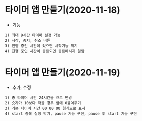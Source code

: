 # 타이머 앱 만들기(2020-11-18)
+ 기능
```
1) 최대 9시간 타이머 설정 가능
2) 시작, 중지, 취소 버튼
3) 진행 중인 시간이 있으면 시작기능 막기
4) 진행 중인 시간이 종료되면 종료메시지 알람
``` 

# 타이머 앱 만들기(2020-11-19)
+ 추가, 수정
```
1) 총 타이머 시간 24시간을 으로 변경
2) 숫자가 10보다 작을 경우 앞에 0붙여주기
3) 기본 타이머 시간 00 00 00 형식으로 표시
4) start 중복 실행 막기, pause 기능 구현, pause 후 start 기능 구현
```